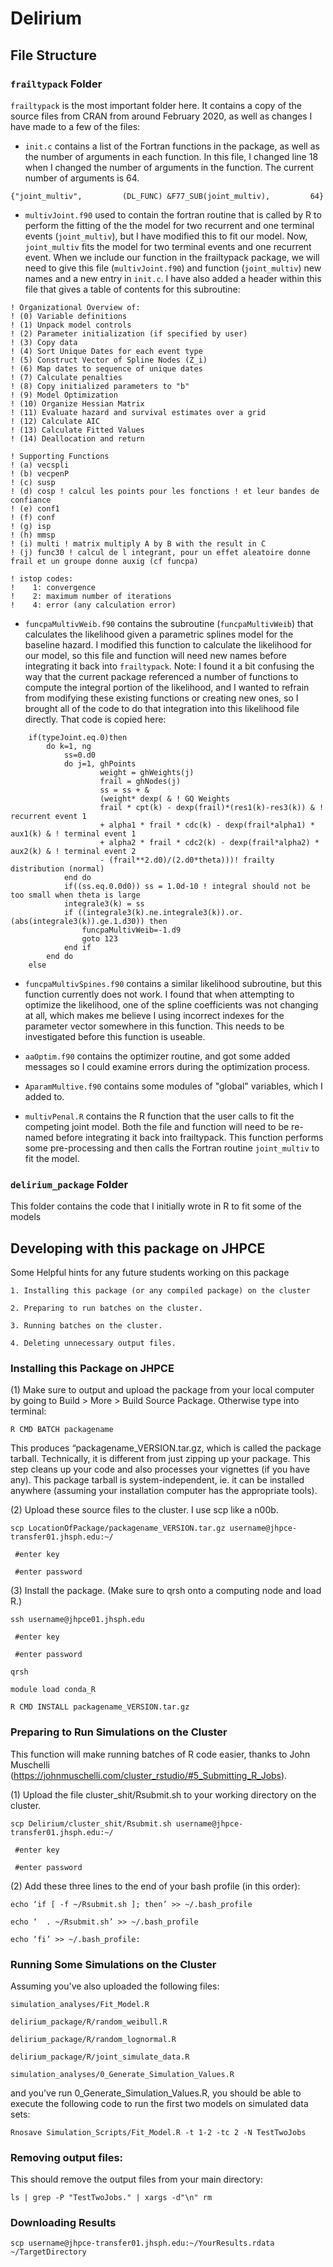 # Delirium

## File Structure

### `frailtypack` Folder

`frailtypack` is the most important folder here. 
It contains a copy of the source files from CRAN from around February 2020, 
as well as changes I have made to a few of the files:

* `init.c` contains a list of the Fortran functions in the package, as well as the number of arguments in each function. In this file, I changed line 18 when I changed the number of arguments in the function. The current number of arguments is 64.

```
{"joint_multiv",         (DL_FUNC) &F77_SUB(joint_multiv),         64}
```

* `multivJoint.f90` used to contain the fortran routine that is called by R to perform the fitting of the the model for two recurrent and one terminal events (`joint_multiv`), but I have modified this to fit our model. Now, `joint_multiv` fits the model for two terminal events and one recurrent event. When we include our function in the frailtypack package, we will need to give this file (`multivJoint.f90`) and function (`joint_multiv`) new names and a new entry in `init.c`. I have also added a header within this file that gives a table of contents for this subroutine:

```
! Organizational Overview of:
! (0) Variable definitions
! (1) Unpack model controls
! (2) Parameter initialization (if specified by user)
! (3) Copy data
! (4) Sort Unique Dates for each event type
! (5) Construct Vector of Spline Nodes (Z_i)
! (6) Map dates to sequence of unique dates
! (7) Calculate penalties
! (8) Copy initialized parameters to "b"
! (9) Model Optimization
! (10) Organize Hessian Matrix
! (11) Evaluate hazard and survival estimates over a grid
! (12) Calculate AIC
! (13) Calculate Fitted Values
! (14) Deallocation and return

! Supporting Functions
! (a) vecspli
! (b) vecpenP
! (c) susp
! (d) cosp ! calcul les points pour les fonctions ! et leur bandes de confiance
! (e) conf1
! (f) conf
! (g) isp
! (h) mmsp
! (i) multi ! matrix multiply A by B with the result in C
! (j) func30 ! calcul de l integrant, pour un effet aleatoire donne frail et un groupe donne auxig (cf funcpa)

! istop codes:
!    1: convergence
!    2: maximum number of iterations
!    4: error (any calculation error)
```

* `funcpaMultivWeib.f90` contains the subroutine (`funcpaMultivWeib`) that calculates the likelihood given a parametric splines model for the baseline hazard. I modified this function to calculate the likelihood for our model, so this file and function will need new names before integrating it back into `frailtypack`. Note: I found it a bit confusing the way that the current package referenced a number of functions to compute the integral portion of the likelihood, and I wanted to refrain from modifying these existing functions or creating new ones, so I brought all of the code to do that integration into this likelihood file directly. That code is copied here:

```
    if(typeJoint.eq.0)then
        do k=1, ng
            ss=0.d0
            do j=1, ghPoints
                    weight = ghWeights(j)
                    frail = ghNodes(j)
                    ss = ss + &
                    (weight* dexp( & ! GQ Weights
                    frail * cpt(k) - dexp(frail)*(res1(k)-res3(k)) & ! recurrent event 1
                    + alpha1 * frail * cdc(k) - dexp(frail*alpha1) * aux1(k) & ! terminal event 1
                    + alpha2 * frail * cdc2(k) - dexp(frail*alpha2) * aux2(k) & ! terminal event 2
                    - (frail**2.d0)/(2.d0*theta)))! frailty distribution (normal)
            end do
            if((ss.eq.0.0d0)) ss = 1.0d-10 ! integral should not be too small when theta is large
            integrale3(k) = ss
            if ((integrale3(k).ne.integrale3(k)).or.(abs(integrale3(k)).ge.1.d30)) then
                funcpaMultivWeib=-1.d9
                goto 123
            end if
        end do
    else
```

* `funcpaMultivSpines.f90` contains a similar likelihood subroutine, but this function currently does not work. I found that when attempting to optimize the likelihood, one of the spline coefficients was not changing at all, which makes me believe I using incorrect indexes for the parameter vector somewhere in this function. This needs to be investigated before this function is useable.

* `aaOptim.f90` contains the optimizer routine, and got some added messages so I could examine errors during the optimization process.

* `AparamMultive.f90` contains some modules of "global" variables, which I added to.

* `multivPenal.R` contains the R function that the user calls to fit the competing joint model. Both the file and function will need to be re-named before integrating it back into frailtypack. This function performs some pre-processing and then calls the Fortran routine `joint_multiv` to fit the model.

### `delirium_package` Folder

This folder contains the code that I initially wrote in R to fit some of the models

## Developing with this package on JHPCE

Some Helpful hints for any future students working on this package

	1. Installing this package (or any compiled package) on the cluster
	
	2. Preparing to run batches on the cluster.
	
	3. Running batches on the cluster.
	
	4. Deleting unnecessary output files.
 
### Installing this Package on JHPCE

(1) Make sure to output and upload the package from your local computer
by going to Build > More > Build Source Package.  Otherwise type into terminal:

	R CMD BATCH packagename
	
This produces “packagename_VERSION.tar.gz, which is called the package tarball. 
Technically, it is different from just zipping up your package. 
This step cleans up your code and also processes your vignettes (if you have any). 
This package tarball is system-independent, 
ie. it can be installed anywhere (assuming your installation computer has the appropriate tools).

(2) Upload these source files to the cluster. I use scp like a n00b.

	scp LocationOfPackage/packagename_VERSION.tar.gz username@jhpce-transfer01.jhsph.edu:~/
	
	 #enter key 
	
	 #enter password 

(3) Install the package. (Make sure to qrsh onto a computing node and load R.)

	ssh username@jhpce01.jhsph.edu
	
	 #enter key 
	
	 #enter password 
	
	qrsh
	
	module load conda_R
	
	R CMD INSTALL packagename_VERSION.tar.gz

### Preparing to Run Simulations on the Cluster

This function will make running batches of R code easier, thanks to John Muschelli (https://johnmuschelli.com/cluster_rstudio/#5_Submitting_R_Jobs).

(1) Upload the file cluster_shit/Rsubmit.sh to your working directory on the cluster.

	scp Delirium/cluster_shit/Rsubmit.sh username@jhpce-transfer01.jhsph.edu:~/
	
	 #enter key 
	
	 #enter password 
	
(2) Add these three lines to the end of your bash profile (in this order):

	echo ‘if [ -f ~/Rsubmit.sh ]; then’ >> ~/.bash_profile
	
	echo ‘	. ~/Rsubmit.sh’ >> ~/.bash_profile
	
	echo ‘fi’ >> ~/.bash_profile:
	
### Running Some Simulations on the Cluster
	
Assuming you've also uploaded the following files:
	
	simulation_analyses/Fit_Model.R
	
	delirium_package/R/random_weibull.R
	
	delirium_package/R/random_lognormal.R
	
	delirium_package/R/joint_simulate_data.R
	
	simulation_analyses/0_Generate_Simulation_Values.R
	
and you've run 0_Generate_Simulation_Values.R, 
you should be able to execute the following code to 
run the first two models on simulated data sets:
	
	Rnosave Simulation_Scripts/Fit_Model.R -t 1-2 -tc 2 -N TestTwoJobs

### Removing output files:
	
This should remove the output files from your main directory:

	ls | grep -P "TestTwoJobs." | xargs -d"\n" rm
	
### Downloading Results

	scp username@jhpce-transfer01.jhsph.edu:~/YourResults.rdata ~/TargetDirectory



